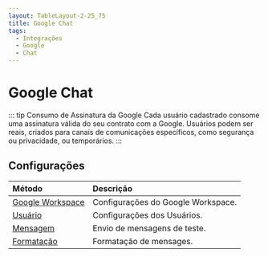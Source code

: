 ```yaml
---
layout: TableLayout-2-25_75
title: Google Chat
tags:
  - Integrações
  - Google
  - Chat
---
```


# Google Chat

::: tip Consumo de Assinatura da Google
Cada usuário cadastrado consome uma assinatura válida do seu contrato com a Google. Usuários podem ser reais, criados para canais de comunicações específicos, como segurança ou privacidade, ou temporários.
:::

## Configurações

| Método                      | Descrição                          |
| :-------------------------- | :--------------------------------- |
| [Google Workspace](tenant/) | Configurações do Google Workspace. |
| [Usuário](user/)            | Configurações dos Usuários.        |
| [Mensagem](message/)        | Envio de mensagens de teste.       |
| [Formatação](syntax/)       | Formatação de mensages.            |

<br>
